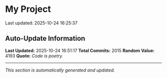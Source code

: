 # My Project


Last updated: 2025-10-24 16:25:37






































































































































































































































































































































































































































































































































































































































































































































































































































































































































































































































































































































































































































































































































































































































































































































































































































































































































































































































































































































































































































































































































































































































































































































































































































































































## Auto-Update Information

**Last Updated:** 2025-10-24 16:51:17
**Total Commits:** 2015
**Random Value:** 4193
**Quote:** _Code is poetry._

---
_This section is automatically generated and updated._